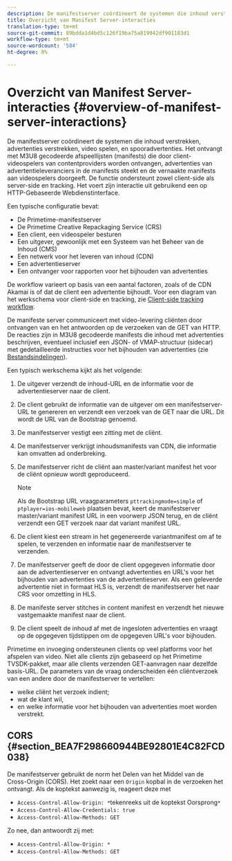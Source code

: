 ```yaml
---
description: De manifestserver coördineert de systemen die inhoud verstrekken, advertenties verstrekken, video spelen, en spooradvertenties. Het ontvangt met M3U8 gecodeerde afspeellijsten (manifests) die door client-videospelers van contentproviders worden ontvangen, advertenties van advertentieleveranciers in de manifests steekt en de vernaakte manifests aan videospelers doorgeeft. De functie ondersteunt zowel client-side als server-side en tracking. Het voert zijn interactie uit gebruikend een op HTTP-Gebaseerde Webdienstinterface.
title: Overzicht van Manifest Server-interacties
translation-type: tm+mt
source-git-commit: 89bdda1d4bd5c126f19ba75a819942df901183d1
workflow-type: tm+mt
source-wordcount: '584'
ht-degree: 0%

---
```



# Overzicht van Manifest Server-interacties {#overview-of-manifest-server-interactions}

De manifestserver coördineert de systemen die inhoud verstrekken, advertenties verstrekken, video spelen, en spooradvertenties. Het ontvangt met M3U8 gecodeerde afspeellijsten (manifests) die door client-videospelers van contentproviders worden ontvangen, advertenties van advertentieleveranciers in de manifests steekt en de vernaakte manifests aan videospelers doorgeeft. De functie ondersteunt zowel client-side als server-side en tracking. Het voert zijn interactie uit gebruikend een op HTTP-Gebaseerde Webdienstinterface.

Een typische configuratie bevat:

* De Primetime-manifestserver
* De Primetime Creative Repackaging Service (CRS)
* Een client, een videospeler besturen
* Een uitgever, gewoonlijk met een Systeem van het Beheer van de Inhoud (CMS)
* Een netwerk voor het leveren van inhoud (CDN)
* Een advertentieserver
* Een ontvanger voor rapporten voor het bijhouden van advertenties

De workflow varieert op basis van een aantal factoren, zoals of de CDN Akamai is of dat de client een advertentie bijhoudt. Voor een diagram van het werkschema voor client-side en tracking, zie [Client-side tracking workflow](/help/primetime-ad-insertion/~old-msapi-topics/ms-at-effectiveness/notvsdk-csat-overview.md#section_cst_flow).

De manifeste server communiceert met video-levering cliënten door ontvangen van en het antwoorden op de verzoeken van de GET van HTTP. De reacties zijn in M3U8 gecodeerde manifests die inhoud met advertenties beschrijven, eventueel inclusief een JSON- of VMAP-structuur (sidecar) met gedetailleerde instructies voor het bijhouden van advertenties (zie [Bestandsindelingen](/help/primetime-ad-insertion/~old-msapi-topics/ms-list-file-formats/ms-api-file-formats.md)).

Een typisch werkschema kijkt als het volgende:

1. De uitgever verzendt de inhoud-URL en de informatie voor de advertentieserver naar de client.
1. De client gebruikt de informatie van de uitgever om een manifestserver-URL te genereren en verzendt een verzoek van de GET naar die URL. Dit wordt de URL van de Bootstrap genoemd.
1. De manifestserver vestigt een zitting met de cliënt.
1. De manifestserver verkrijgt inhoudsmanifests van CDN, die informatie kan omvatten ad onderbreking.
1. De manifestserver richt de cliënt aan master/variant manifest het voor de cliënt opnieuw wordt geproduceerd.

   >[!NOTE]
   >
   >Als de Bootstrap URL vraagparameters `pttrackingmode=simple` of `ptplayer=ios-mobileweb` plaatsen bevat, keert de manifestserver master/variant manifest URL in een voorwerp JSON terug, en de cliënt verzendt een GET verzoek naar dat variant manifest URL.

1. De client kiest een stream in het gegenereerde variantmanifest om af te spelen, te verzenden en informatie naar de manifestserver te verzenden.
1. De manifestserver geeft de door de client opgegeven informatie door aan de advertentieserver en ontvangt advertenties en URL&#39;s voor het bijhouden van advertenties van de advertentieserver. Als een geleverde advertentie niet in formaat HLS is, verzendt de manifestserver het naar CRS voor omzetting in HLS.
1. De manifeste server stitches in content manifest en verzendt het nieuwe vastgemaakte manifest naar de client.
1. De client speelt de inhoud af met de ingesloten advertenties en vraagt op de opgegeven tijdstippen om de opgegeven URL&#39;s voor bijhouden.

Primetime en invoeging ondersteunen clients op veel platforms voor het afspelen van video. Niet alle clients zijn gebaseerd op het Primetime TVSDK-pakket, maar alle clients verzenden GET-aanvragen naar dezelfde basis-URL. De parameters van de vraag onderscheiden één cliëntverzoek van een andere door de manifestserver te vertellen:

* welke cliënt het verzoek indient;
* wat de klant wil,
* en welke informatie voor het bijhouden van advertenties moet worden verstrekt.

## CORS {#section_BEA7F298660944BE92801E4C82FCD038}

De manifestserver gebruikt de norm het Delen van het Middel van de Cross-Origin (CORS). Het zoekt naar een `Origin` kopbal in de verzoeken het ontvangt. Als de koptekst aanwezig is, reageert deze met

* `Access-Control-Allow-Origin: *`tekenreeks uit de koptekst Oorsprong`*`
* `Access-Control-Allow-Credentials: true`
* `Access-Control-Allow-Methods: GET`

Zo nee, dan antwoordt zij met:

* `Access-Control-Allow-Origin: *`
* `Access-Control-Allow-Methods: GET`
